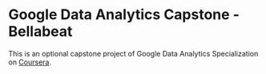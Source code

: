 # Google Data Analytics Capstone - Bellabeat

This is an optional capstone project of Google Data Analytics Specialization on [Coursera](https://www.coursera.org/professional-certificates/google-data-analytics).
